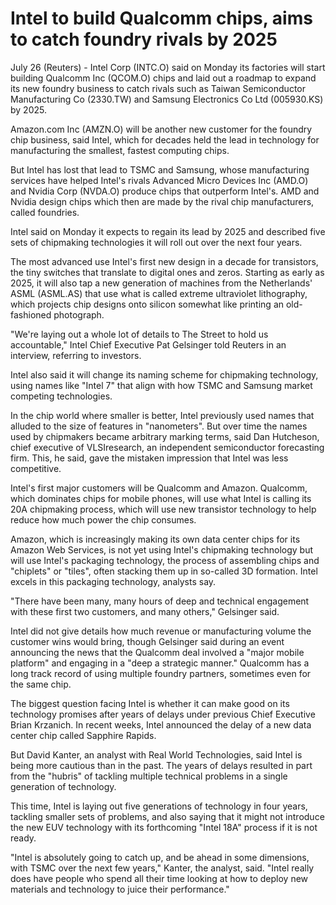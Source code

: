 # Intel to build Qualcomm chips, aims to catch foundry rivals by 2025

July 26 (Reuters) - Intel Corp (INTC.O) said on Monday its factories will start building Qualcomm Inc (QCOM.O) chips and laid out a roadmap to expand its new foundry business to catch rivals such as Taiwan Semiconductor Manufacturing Co (2330.TW) and Samsung Electronics Co Ltd (005930.KS) by 2025.

Amazon.com Inc (AMZN.O) will be another new customer for the foundry chip business, said Intel, which for decades held the lead in technology for manufacturing the smallest, fastest computing chips.

But Intel has lost that lead to TSMC and Samsung, whose manufacturing services have helped Intel's rivals Advanced Micro Devices Inc (AMD.O) and Nvidia Corp (NVDA.O) produce chips that outperform Intel's. AMD and Nvidia design chips which then are made by the rival chip manufacturers, called foundries.

Intel said on Monday it expects to regain its lead by 2025 and described five sets of chipmaking technologies it will roll out over the next four years.

The most advanced use Intel's first new design in a decade for transistors, the tiny switches that translate to digital ones and zeros. Starting as early as 2025, it will also tap a new generation of machines from the Netherlands' ASML (ASML.AS) that use what is called extreme ultraviolet lithography, which projects chip designs onto silicon somewhat like printing an old-fashioned photograph.

"We're laying out a whole lot of details to The Street to hold us accountable," Intel Chief Executive Pat Gelsinger told Reuters in an interview, referring to investors.

Intel also said it will change its naming scheme for chipmaking technology, using names like "Intel 7" that align with how TSMC and Samsung market competing technologies.

In the chip world where smaller is better, Intel previously used names that alluded to the size of features in "nanometers". But over time the names used by chipmakers became arbitrary marking terms, said Dan Hutcheson, chief executive of VLSIresearch, an independent semiconductor forecasting firm. This, he said, gave the mistaken impression that Intel was less competitive.

Intel's first major customers will be Qualcomm and Amazon. Qualcomm, which dominates chips for mobile phones, will use what Intel is calling its 20A chipmaking process, which will use new transistor technology to help reduce how much power the chip consumes.

Amazon, which is increasingly making its own data center chips for its Amazon Web Services, is not yet using Intel's chipmaking technology but will use Intel's packaging technology, the process of assembling chips and "chiplets" or "tiles", often stacking them up in so-called 3D formation. Intel excels in this packaging technology, analysts say.

"There have been many, many hours of deep and technical engagement with these first two customers, and many others," Gelsinger said.

Intel did not give details how much revenue or manufacturing volume the customer wins would bring, though Gelsinger said during an event announcing the news that the Qualcomm deal involved a "major mobile platform" and engaging in a "deep a strategic manner." Qualcomm has a long track record of using multiple foundry partners, sometimes even for the same chip.

The biggest question facing Intel is whether it can make good on its technology promises after years of delays under previous Chief Executive Brian Krzanich. In recent weeks, Intel announced the delay of a new data center chip called Sapphire Rapids.

But David Kanter, an analyst with Real World Technologies, said Intel is being more cautious than in the past. The years of delays resulted in part from the "hubris" of tackling multiple technical problems in a single generation of technology.

This time, Intel is laying out five generations of technology in four years, tackling smaller sets of problems, and also saying that it might not introduce the new EUV technology with its forthcoming "Intel 18A" process if it is not ready.

"Intel is absolutely going to catch up, and be ahead in some dimensions, with TSMC over the next few years," Kanter, the analyst, said. "Intel really does have people who spend all their time looking at how to deploy new materials and technology to juice their performance."
